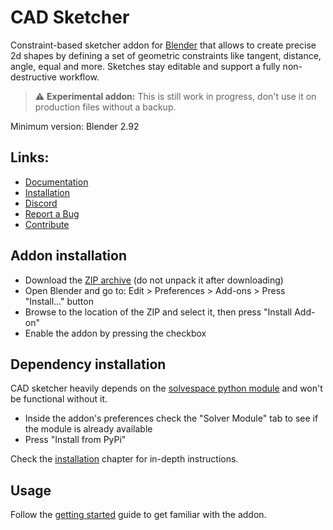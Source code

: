 # CAD Sketcher
Constraint-based sketcher addon for [Blender](https://www.blender.org/) that allows to create precise 2d shapes by defining a set of geometric constraints like tangent, distance, angle, equal and more. Sketches stay editable and support a fully non-destructive workflow.

> :warning: **Experimental addon:** This is still work in progress, don't use it on production files without a backup.

Minimum version: Blender 2.92

## Links:

 - [Documentation](https://hlorus.github.io/CAD-Sketcher/)  
 - [Installation](https://hlorus.github.io/CAD-Sketcher/installation)  
 - [Discord](https://discord.gg/GzpJsShgxa)  
 - [Report a Bug](https://hlorus.github.io/CAD-Sketcher/advanced/#report-a-bug)  
 - [Contribute](https://hlorus.github.io/CAD-Sketcher/advanced/#contribute)


## Addon installation

- Download the [ZIP archive](https://github.com/hlorus/CAD-Sketcher/archive/refs/heads/main.zip) (do not unpack it after downloading)
- Open Blender and go to: Edit > Preferences > Add-ons > Press "Install..." button
- Browse to the location of the ZIP and select it, then press "Install Add-on"
- Enable the addon by pressing the checkbox

## Dependency installation
CAD sketcher heavily depends on the [solvespace python module](https://pypi.org/project/py-slvs/) and won't be functional without it.

- Inside the addon's preferences check the "Solver Module" tab to see if the module is already available
- Press "Install from PyPi"

Check the [installation](https://hlorus.github.io/CAD-Sketcher/installation) chapter for in-depth instructions.

## Usage
Follow the [getting started](https://hlorus.github.io/CAD-Sketcher/getting_started) guide to get familiar with the addon.
